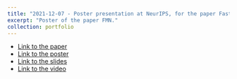 ```yaml
---
title: "2021-12-07 - Poster presentation at NeurIPS, for the paper Fast Minimum-norm Adversarial Attacks through Adaptive Norm Constraints"
excerpt: "Poster of the paper FMN."
collection: portfolio
---
```


* [Link to the paper](https://papers.nips.cc/paper/2021/hash/a709909b1ea5c2bee24248203b1728a5-Abstract.html)
* [Link to the poster](http://maurapintor.github.io/files/NeurIPS21_Fast-minimum-norm_pintor-poster.pdf)
* [Link to the slides](http://maurapintor.github.io/files/NeurIPS21_Fast-minimum-norm_pintor.pdf)
* [Link to the video](https://slideslive.com/38968748)

<div id="presentation-embed-38968748"></div>
<script src='https://slideslive.com/embed_presentation.js'></script>
<script>
    embed = new SlidesLiveEmbed('presentation-embed-38968748', {
        presentationId: '38968748',
        autoPlay: false, // change to true to autoplay the embedded presentation
        verticalEnabled: true
    });
</script>
      